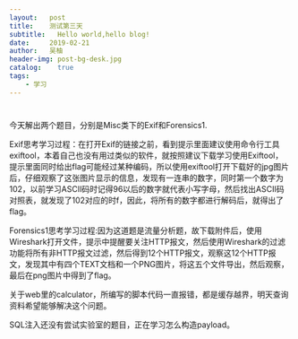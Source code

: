 ```yaml
---
layout:   post
title:    测试第三天
subtitle:   Hello world,hello blog!
date:     2019-02-21
author:   吴柚
header-img: post-bg-desk.jpg
catalog:    true
tags:
    - 学习
---
```

#
今天解出两个题目，分别是Misc类下的Exif和Forensics1.

Exif思考学习过程：在打开Exif的链接之前，看到提示里面建议使用命令行工具exiftool，本着自己也没有用过类似的软件，就按照建议下载学习使用Exiftool，
提示里面同时给出flag可能经过某种编码，所以使用exiftool打开下载好的jpg图片后，仔细观察了这张图片显示的信息，发现有一连串的数字，同时第一个数字为102，以前学习ASCII码时记得96以后的数字就代表小写字母，然后找出ASCII码对照表，就发现了102对应的时f，因此，将所有的数字都进行解码后，就得出了flag。

Forensics1思考学习过程:因为这道题是流量分析题，故下载附件后，使用Wireshark打开文件，提示中提醒要关注HTTP报文，然后使用Wireshark的过滤功能将所有非HTTP报文过滤，然后得到12个HTTP报文，观察这12个HTTP报文，发现其中有四个TEXT文档和一个PNG图片，将这五个文件导出，然后观察，最后在png图片中得到了flag。

关于web里的calculator，所编写的脚本代码一直报错，都是缓存越界，明天查询资料希望能够解决这个问题。

SQL注入还没有尝试实验室的题目，正在学习怎么构造payload。
